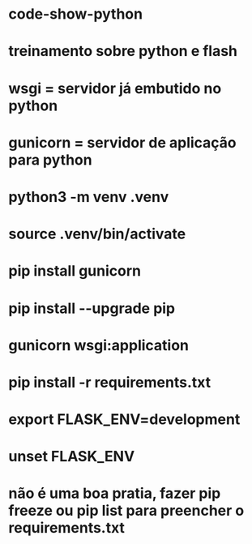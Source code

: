 # code-show-python
# treinamento sobre python e flash

# wsgi = servidor já embutido no python
# gunicorn = servidor de aplicação para python

# python3 -m venv .venv
# source .venv/bin/activate
# pip install gunicorn
# pip install --upgrade pip
# gunicorn wsgi:application
# pip install -r requirements.txt
# export FLASK_ENV=development
# unset FLASK_ENV
# não é uma boa pratia, fazer pip freeze ou pip list para preencher o requirements.txt